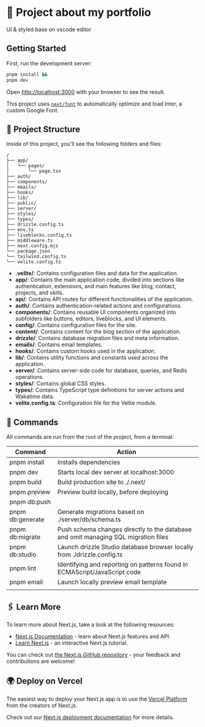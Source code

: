 # 🚀 Project about my portfolio

UI & styled base on vscode editor

## Getting Started

First, run the development server:

```bash
pnpm install &&
pnpm dev
```

Open [http://localhost:3000](http://localhost:3000) with your browser to see the result.

This project uses [`next/font`](https://nextjs.org/docs/basic-features/font-optimization) to automatically optimize and load Inter, a custom Google Font.

## 👀 Project Structure

Inside of this project, you'll see the following folders and files:

```
/
├── app/
│   └── pages/
│       └── page.tsx
├── auth/
├── components/
├── emails/
├── hooks/
├── lib/
├── public/
├── server/
├── styles/
├── types/
├── drizzle.config.ts
├── env.ts
├── liveblocks.config.ts
├── middleware.ts
├── next.config.mjs
└── package.json
└── tailwind.config.ts
└── velite.config.ts
```

- **.velite/**: Contains configuration files and data for the application.
- **app/**: Contains the main application code, divided into sections like authentication, extensions, and main features like blog, contact, projects, and skills.
- **api/**: Contains API routes for different functionalities of the application.
- **auth/**: Contains authentication-related actions and configurations.
- **components/**: Contains reusable UI components organized into subfolders like buttons, editors, liveblocks, and UI elements.
- **config/**: Contains configuration files for the site.
- **content/**: Contains content for the blog section of the application.
- **drizzle/**: Contains database migration files and meta information.
- **emails/**: Contains email templates.
- **hooks/**: Contains custom hooks used in the application.
- **lib/**: Contains utility functions and constants used across the application.
- **server/**: Contains server-side code for database, queries, and Redis operations.
- **styles/**: Contains global CSS styles.
- **types/**: Contains TypeScript type definitions for server actions and Wakatime data.
- **velite.config.ts**: Configuration file for the Velite module.

## 🚩 Commands

All commands are run from the root of the project, from a terminal:

| Command          | Action                                                                             |
| ---------------- | ---------------------------------------------------------------------------------- |
| pnpm install     | Installs dependencies                                                              |
| pnpm dev         | Starts local dev server at localhost:3000                                          |
| pnpm build       | Build production site to ./.next/                                                  |
| pnpm preview     | Preview build locally, before deploying                                            |
| pnpm db:push     |                                                                                    |
| pnpm db:generate | Generate migrations based on ./server/db/schema.ts                                 |
| pnpm db:migrate  | Push schema changes directly to the database and omit managing SQL migration files |
| pnpm db:studio   | Launch drizzle Studio database browser locally from ./drizzle.config.ts            |
| pnpm lint        | Identifying and reporting on patterns found in ECMAScript/JavaScript code          |
| pnpm email       | Launch locally preview email template                                              |
|                  |                                                                                    |

## 🖇️ Learn More

To learn more about Next.js, take a look at the following resources:

- [Next.js Documentation](https://nextjs.org/docs) - learn about Next.js features and API.
- [Learn Next.js](https://nextjs.org/learn) - an interactive Next.js tutorial.

You can check out [the Next.js GitHub repository](https://github.com/vercel/next.js/) - your feedback and contributions are welcome!

## 🌍 Deploy on Vercel

The easiest way to deploy your Next.js app is to use the [Vercel Platform](https://vercel.com/new?utm_medium=default-template&filter=next.js&utm_source=create-next-app&utm_campaign=create-next-app-readme) from the creators of Next.js.

Check out our [Next.js deployment documentation](https://nextjs.org/docs/deployment) for more details.

